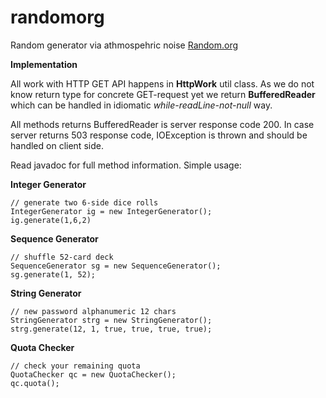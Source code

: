 randomorg
=========

Random generator via athmospehric noise [Random.org](http://random.org)

**Implementation**

All work with HTTP GET API happens in **HttpWork** util class. As we do not know
return type for concrete GET-request yet we return **BufferedReader** which
can be handled in idiomatic *while-readLine-not-null* way.

All methods returns BufferedReader is server response code 200.
In case server returns 503 response code, IOException is thrown and should be
handled on client side.

Read javadoc for full method information. Simple usage:

**Integer Generator**

    // generate two 6-side dice rolls
    IntegerGenerator ig = new IntegerGenerator();
    ig.generate(1,6,2)

**Sequence Generator**

    // shuffle 52-card deck
    SequenceGenerator sg = new SequenceGenerator();
    sg.generate(1, 52);

**String Generator**

    // new password alphanumeric 12 chars
    StringGenerator strg = new StringGenerator();
    strg.generate(12, 1, true, true, true, true);

**Quota Checker**

    // check your remaining quota
    QuotaChecker qc = new QuotaChecker();
    qc.quota();
